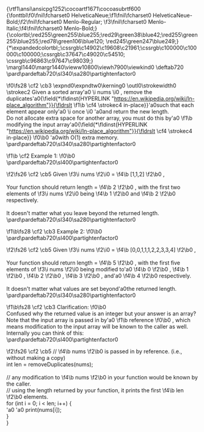 {\rtf1\ansi\ansicpg1252\cocoartf1671\cocoasubrtf600
{\fonttbl\f0\fnil\fcharset0 HelveticaNeue;\f1\fnil\fcharset0 HelveticaNeue-Bold;\f2\fnil\fcharset0 Menlo-Regular;
\f3\fnil\fcharset0 Menlo-Italic;\f4\fnil\fcharset0 Menlo-Bold;}
{\colortbl;\red255\green255\blue255;\red29\green38\blue42;\red255\green255\blue255;\red78\green106\blue120;
\red245\green247\blue249;}
{\*\expandedcolortbl;;\cssrgb\c14902\c19608\c21961;\cssrgb\c100000\c100000\c100000;\cssrgb\c37647\c49020\c54510;
\cssrgb\c96863\c97647\c98039;}
\margl1440\margr1440\vieww10800\viewh7900\viewkind0
\deftab720
\pard\pardeftab720\sl340\sa280\partightenfactor0

\f0\fs28 \cf2 \cb3 \expnd0\expndtw0\kerning0
\outl0\strokewidth0 \strokec2 Given a sorted array\'a0
\i nums
\i0 , remove the duplicates\'a0{\field{\*\fldinst{HYPERLINK "https://en.wikipedia.org/wiki/In-place_algorithm"}}{\fldrslt 
\f1\b \cf4 \strokec4 in-place}}\'a0such that each element appear only\'a0
\i once
\i0 \'a0and return the new length.\
Do not allocate extra space for another array, you must do this by\'a0
\f1\b modifying the input array\'a0{\field{\*\fldinst{HYPERLINK "https://en.wikipedia.org/wiki/In-place_algorithm"}}{\fldrslt \cf4 \strokec4 in-place}}
\f0\b0 \'a0with O(1) extra memory.\
\pard\pardeftab720\sl340\sa280\partightenfactor0

\f1\b \cf2 Example 1:
\f0\b0 \
\pard\pardeftab720\sl400\partightenfactor0

\f2\fs26 \cf2 \cb5 Given 
\f3\i nums
\f2\i0  = 
\f4\b [1,1,2]
\f2\b0 ,\
\
Your function should return length = 
\f4\b 2
\f2\b0 , with the first two elements of 
\f3\i nums
\f2\i0  being 
\f4\b 1
\f2\b0  and 
\f4\b 2
\f2\b0  respectively.\
\
It doesn't matter what you leave beyond the returned length.\
\pard\pardeftab720\sl340\sa280\partightenfactor0

\f1\b\fs28 \cf2 \cb3 Example 2:
\f0\b0 \
\pard\pardeftab720\sl400\partightenfactor0

\f2\fs26 \cf2 \cb5 Given 
\f3\i nums
\f2\i0  = 
\f4\b [0,0,1,1,1,2,2,3,3,4]
\f2\b0 ,\
\
Your function should return length = 
\f4\b 5
\f2\b0 , with the first five elements of 
\f3\i nums
\f2\i0  being modified to\'a0
\f4\b 0
\f2\b0 , 
\f4\b 1
\f2\b0 , 
\f4\b 2
\f2\b0 , 
\f4\b 3
\f2\b0 , and\'a0
\f4\b 4
\f2\b0  respectively.\
\
It doesn't matter what values are set beyond\'a0the returned length.\
\pard\pardeftab720\sl340\sa280\partightenfactor0

\f1\b\fs28 \cf2 \cb3 Clarification:
\f0\b0 \
Confused why the returned value is an integer but your answer is an array?\
Note that the input array is passed in by\'a0
\f1\b reference
\f0\b0 , which means modification to the input array will be known to the caller as well.\
Internally you can think of this:\
\pard\pardeftab720\sl400\partightenfactor0

\f2\fs26 \cf2 \cb5 // 
\f4\b nums
\f2\b0  is passed in by reference. (i.e., without making a copy)\
int len = removeDuplicates(nums);\
\
// any modification to 
\f4\b nums
\f2\b0  in your function would be known by the caller.\
// using the length returned by your function, it prints the first 
\f4\b len
\f2\b0  elements.\
for (int i = 0; i < len; i++) \{\
\'a0 \'a0 print(nums[i]);\
\}\
}